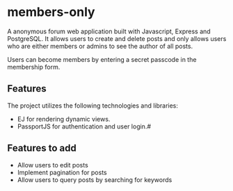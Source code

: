 # members-only

A anonymous forum web application built with Javascript, Express and PostgreSQL. It allows users to create and delete posts and only allows users who are either members or admins to see the author of all posts.

Users can become members by entering a secret passcode in the membership form.

## Features

The project utilizes the following technologies and libraries:

- EJ for rendering dynamic views.
- PassportJS for authentication and user login.#

## Features to add

- Allow users to edit posts
- Implement pagination for posts
- Allow users to query posts by searching for keywords
